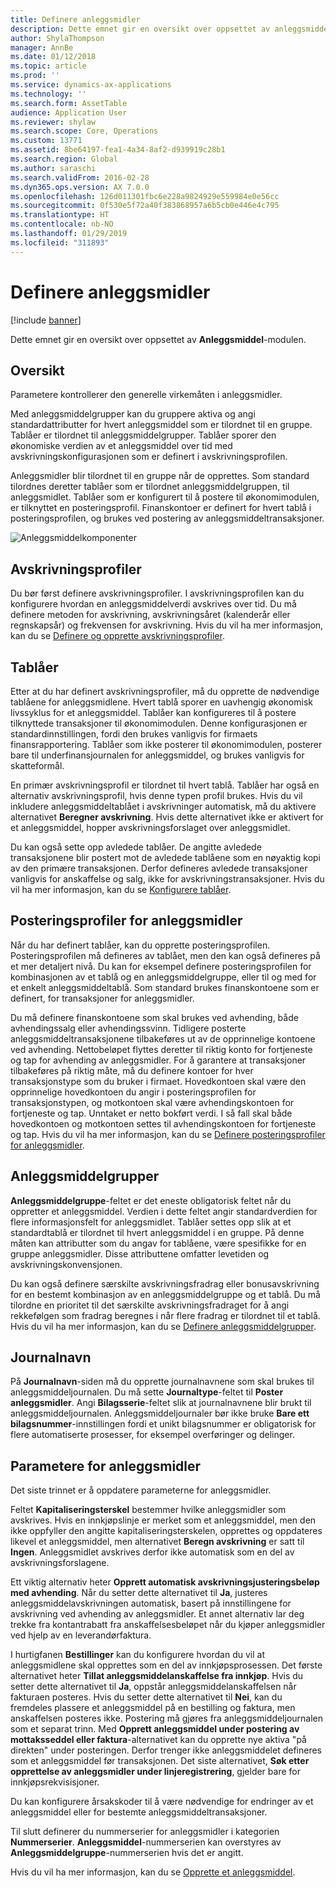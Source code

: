 ```yaml
---
title: Definere anleggsmidler
description: Dette emnet gir en oversikt over oppsettet av anleggsmiddelmodulen.
author: ShylaThompson
manager: AnnBe
ms.date: 01/12/2018
ms.topic: article
ms.prod: ''
ms.service: dynamics-ax-applications
ms.technology: ''
ms.search.form: AssetTable
audience: Application User
ms.reviewer: shylaw
ms.search.scope: Core, Operations
ms.custom: 13771
ms.assetid: 8be64197-fea1-4a34-8af2-d939919c28b1
ms.search.region: Global
ms.author: saraschi
ms.search.validFrom: 2016-02-28
ms.dyn365.ops.version: AX 7.0.0
ms.openlocfilehash: 126d011301fbc6e228a9824929e559984e0e56cc
ms.sourcegitcommit: 0f530e5f72a40f383868957a6b5cb0e446e4c795
ms.translationtype: HT
ms.contentlocale: nb-NO
ms.lasthandoff: 01/29/2019
ms.locfileid: "311893"
---
```

# <a name="set-up-fixed-assets"></a>Definere anleggsmidler

[!include [banner](../includes/banner.md)]

Dette emnet gir en oversikt over oppsettet av **Anleggsmiddel**-modulen.

## <a name="overview"></a>Oversikt

Parametere kontrollerer den generelle virkemåten i anleggsmidler.

Med anleggsmiddelgrupper kan du gruppere aktiva og angi standardattributter for hvert anleggsmiddel som er tilordnet til en gruppe. Tablåer er tilordnet til anleggsmiddelgrupper. Tablåer sporer den økonomiske verdien av et anleggsmiddel over tid med avskrivningskonfigurasjonen som er definert i avskrivningsprofilen.

Anleggsmidler blir tilordnet til en gruppe når de opprettes. Som standard tilordnes deretter tablåer som er tilordnet anleggsmiddelgruppen, til anleggsmidlet. Tablåer som er konfigurert til å postere til økonomimodulen, er tilknyttet en posteringsprofil. Finanskontoer er definert for hvert tablå i posteringsprofilen, og brukes ved postering av anleggsmiddeltransaksjoner.

![Anleggsmiddelkomponenter](./media/FAComponents_Updated.png)

## <a name="depreciation-profiles"></a>Avskrivningsprofiler

Du bør først definere avskrivningsprofiler. I avskrivningsprofilen kan du konfigurere hvordan en anleggsmiddelverdi avskrives over tid. Du må definere metoden for avskrivning, avskrivningsåret (kalenderår eller regnskapsår) og frekvensen for avskrivning. Hvis du vil ha mer informasjon, kan du se [Definere og opprette avskrivningsprofiler](tasks/set-up-depreciation-profiles.md).

## <a name="books"></a>Tablåer

Etter at du har definert avskrivningsprofiler, må du opprette de nødvendige tablåene for anleggsmidlene. Hvert tablå sporer en uavhengig økonomisk livssyklus for et anleggsmiddel. Tablåer kan konfigureres til å postere tilknyttede transaksjoner til økonomimodulen. Denne konfigurasjonen er standardinnstillingen, fordi den brukes vanligvis for firmaets finansrapportering. Tablåer som ikke posterer til økonomimodulen, posterer bare til underfinansjournalen for anleggsmiddel, og brukes vanligvis for skatteformål.

En primær avskrivningsprofil er tilordnet til hvert tablå. Tablåer har også en alternativ avskrivningsprofil, hvis denne typen profil brukes. Hvis du vil inkludere anleggsmiddeltablået i avskrivninger automatisk, må du aktivere alternativet **Beregner avskrivning**. Hvis dette alternativet ikke er aktivert for et anleggsmiddel, hopper avskrivningsforslaget over anleggsmidlet.

Du kan også sette opp avledede tablåer. De angitte avledede transaksjonene blir postert mot de avledede tablåene som en nøyaktig kopi av den primære transaksjonen. Derfor defineres avledede transaksjoner vanligvis for anskaffelse og salg, ikke for avskrivningstransaksjoner. Hvis du vil ha mer informasjon, kan du se [Konfigurere tablåer](tasks/set-up-value-models.md).

## <a name="fixed-asset-posting-profiles"></a>Posteringsprofiler for anleggsmidler

Når du har definert tablåer, kan du opprette posteringsprofilen. Posteringsprofilen må defineres av tablået, men den kan også defineres på et mer detaljert nivå. Du kan for eksempel definere posteringsprofilen for kombinasjonen av et tablå og en anleggsmiddelgruppe, eller til og med for et enkelt anleggsmiddeltablå. Som standard brukes finanskontoene som er definert, for transaksjoner for anleggsmidler.

Du må definere finanskontoene som skal brukes ved avhending, både avhendingssalg eller avhendingssvinn. Tidligere posterte anleggsmiddeltransaksjonene tilbakeføres ut av de opprinnelige kontoene ved avhending. Nettobeløpet flyttes deretter til riktig konto for fortjeneste og tap for avhending av anleggsmidler. For å garantere at transaksjoner tilbakeføres på riktig måte, må du definere kontoer for hver transaksjonstype som du bruker i firmaet. Hovedkontoen skal være den opprinnelige hovedkontoen du angir i posteringsprofilen for transaksjonstypen, og motkontoen skal være avhendingskontoen for fortjeneste og tap. Unntaket er netto bokført verdi. I så fall skal både hovedkontoen og motkontoen settes til avhendingskontoen for fortjeneste og tap. Hvis du vil ha mer informasjon, kan du se [Definere posteringsprofiler for anleggsmidler](tasks/set-up-fixed-asset-posting-profiles.md).

## <a name="fixed-asset-groups"></a>Anleggsmiddelgrupper

**Anleggsmiddelgruppe**-feltet er det eneste obligatorisk feltet når du oppretter et anleggsmiddel. Verdien i dette feltet angir standardverdien for flere informasjonsfelt for anleggsmidlet. Tablåer settes opp slik at et standardtablå er tilordnet til hvert anleggsmiddel i en gruppe. På denne måten kan attributter som du angav for tablåene, være spesifikke for en gruppe anleggsmidler. Disse attributtene omfatter levetiden og avskrivningskonvensjonen.

Du kan også definere særskilte avskrivningsfradrag eller bonusavskrivning for en bestemt kombinasjon av en anleggsmiddelgruppe og et tablå. Du må tilordne en prioritet til det særskilte avskrivningsfradraget for å angi rekkefølgen som fradrag beregnes i når flere fradrag er tilordnet til et tablå. Hvis du vil ha mer informasjon, kan du se [Definere anleggsmiddelgrupper](tasks/set-up-fixed-asset-groups.md).

## <a name="journal-names"></a>Journalnavn

På **Journalnavn**-siden må du opprette journalnavnene som skal brukes til anleggsmiddeljournalen. Du må sette **Journaltype**-feltet til **Poster anleggsmidler**. Angi **Bilagsserie**-feltet slik at journalnavnene blir brukt til anleggsmiddeljournalen. Anleggsmiddeljournaler bør ikke bruke **Bare ett bilagsnummer**-innstillingen fordi et unikt bilagsnummer er obligatorisk for flere automatiserte prosesser, for eksempel overføringer og delinger.

## <a name="fixed-asset-parameters"></a>Parametere for anleggsmidler

Det siste trinnet er å oppdatere parameterne for anleggsmidler.

Feltet **Kapitaliseringsterskel** bestemmer hvilke anleggsmidler som avskrives. Hvis en innkjøpslinje er merket som et anleggsmiddel, men den ikke oppfyller den angitte kapitaliseringsterskelen, opprettes og oppdateres likevel et anleggsmiddel, men alternativet **Beregn avskrivning** er satt til **Ingen**. Anleggsmidlet avskrives derfor ikke automatisk som en del av avskrivningsforslagene.

Ett viktig alternativ heter **Opprett automatisk avskrivningsjusteringsbeløp med avhending**. Når du setter dette alternativet til **Ja**, justeres anleggsmiddelavskrivningen automatisk, basert på innstillingene for avskrivning ved avhending av anleggsmidler. Et annet alternativ lar deg trekke fra kontantrabatt fra anskaffelsesbeløpet når du kjøper anleggsmidler ved hjelp av en leverandørfaktura.

I hurtigfanen **Bestillinger** kan du konfigurere hvordan du vil at anleggsmidlene skal opprettes som en del av innkjøpsprosessen. Det første alternativet heter **Tillat anleggsmiddelanskaffelse fra innkjøp**. Hvis du setter dette alternativet til **Ja**, oppstår anleggsmiddelanskaffelsen når fakturaen posteres. Hvis du setter dette alternativet til **Nei**, kan du fremdeles plassere et anleggsmiddel på en bestilling og faktura, men anskaffelsen posteres ikke. Postering må gjøres fra anleggsmiddeljournalen som et separat trinn. Med **Opprett anleggsmiddel under postering av mottaksseddel eller faktura**-alternativet kan du opprette nye aktiva "på direkten" under posteringen. Derfor trenger ikke anleggsmiddelet defineres som et anleggsmiddel før transaksjonen. Det siste alternativet, **Søk etter opprettelse av anleggsmidler under linjeregistrering**, gjelder bare for innkjøpsrekvisisjoner.

Du kan konfigurere årsakskoder til å være nødvendige for endringer av et anleggsmiddel eller for bestemte anleggsmiddeltransaksjoner.

Til slutt definerer du nummerserier for anleggsmidler i kategorien **Nummerserier**. **Anleggsmiddel**-nummerserien kan overstyres av **Anleggsmiddelgruppe**-nummerserien hvis det er angitt.

Hvis du vil ha mer informasjon, kan du se [Opprette et anleggsmiddel](tasks/create-fixed-asset.md).
